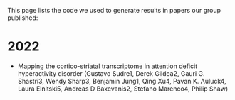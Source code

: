 This page lists the code we used to generate results in papers our group published:

# 2022
 * Mapping the cortico-striatal transcriptome in attention deficit hyperactivity disorder (Gustavo Sudre1, Derek Gildea2, Gauri G. Shastri3, Wendy Sharp3, Benjamin Jung1, Qing Xu4, Pavan K. Auluck4, Laura Elnitski5, Andreas D Baxevanis2, Stefano Marenco4, Philip Shaw)
